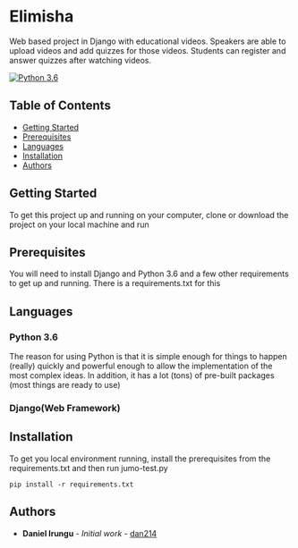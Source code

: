 # Elimisha

Web based project in Django with educational videos. Speakers are able to upload videos and add quizzes for those videos. Students can register and answer quizzes after watching videos.

[![Python 3.6](https://img.shields.io/badge/python-3.6-blue.svg)](https://www.python.org/downloads/release/python-360/)

Table of Contents
-----------------

  * [Getting Started](#getting-started)
  * [Prerequisites](#prerequisites)
  * [Languages](#languages)
  * [Installation](#installation)
  * [Authors](#authors)

## Getting Started

To get this project up and running on your computer, clone or download the project on your local machine and run 

## Prerequisites

You will need to install Django and Python 3.6 and a few other requirements to get up and running. There is a requirements.txt for this

## Languages

### Python 3.6
The reason for using Python is that it is simple enough for things to happen (really) quickly and powerful enough to allow the implementation of the most complex ideas. In addition, it has a lot (tons) of pre-built packages (most things are ready to use)

### Django(Web Framework)


## Installation

To get you local environment running, install the prerequisites from the requirements.txt and then run jumo-test.py

```
pip install -r requirements.txt
```

## Authors

* **Daniel Irungu** - *Initial work* - [dan214](https://github.com/dan214)


